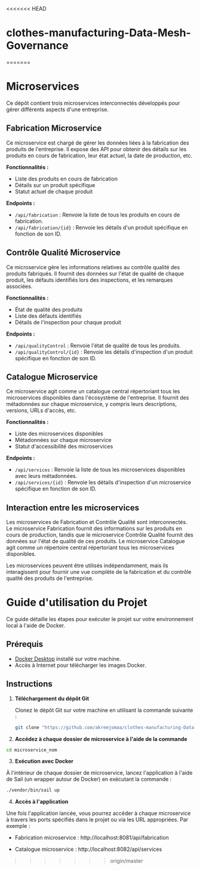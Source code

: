 <<<<<<< HEAD
# clothes-manufacturing-Data-Mesh-Governance
=======
# Microservices

Ce dépôt contient trois microservices interconnectés développés pour gérer différents aspects d'une entreprise.

## Fabrication Microservice

Ce microservice est chargé de gérer les données liées à la fabrication des produits de l'entreprise. Il expose des API pour obtenir des détails sur les produits en cours de fabrication, leur état actuel, la date de production, etc.

**Fonctionnalités :**
- Liste des produits en cours de fabrication
- Détails sur un produit spécifique
- Statut actuel de chaque produit

**Endpoints :**
- `/api/fabrication` : Renvoie la liste de tous les produits en cours de fabrication.
- `/api/fabrication/{id}` : Renvoie les détails d'un produit spécifique en fonction de son ID.

## Contrôle Qualité Microservice

Ce microservice gère les informations relatives au contrôle qualité des produits fabriqués. Il fournit des données sur l'état de qualité de chaque produit, les défauts identifiés lors des inspections, et les remarques associées.

**Fonctionnalités :**
- État de qualité des produits
- Liste des défauts identifiés
- Détails de l'inspection pour chaque produit

**Endpoints :**
- `/api/qualityControl` : Renvoie l'état de qualité de tous les produits.
- `/api/qualityControl/{id}` : Renvoie les détails d'inspection d'un produit spécifique en fonction de son ID.

## Catalogue Microservice

Ce microservice agit comme un catalogue central répertoriant tous les microservices disponibles dans l'écosystème de l'entreprise. Il fournit des métadonnées sur chaque microservice, y compris leurs descriptions, versions, URLs d'accès, etc.

**Fonctionnalités :**
- Liste des microservices disponibles
- Métadonnées sur chaque microservice
- Statut d'accessibilité des microservices

**Endpoints :**
- `/api/services` : Renvoie la liste de tous les microservices disponibles avec leurs métadonnées.
- `/api/services/{id}` : Renvoie les détails d'inspection d'un microservice spécifique en fonction de son ID.

## Interaction entre les microservices

Les microservices de Fabrication et Contrôle Qualité sont interconnectés. Le microservice Fabrication fournit des informations sur les produits en cours de production, tandis que le microservice Contrôle Qualité fournit des données sur l'état de qualité de ces produits. Le microservice Catalogue agit comme un répertoire central répertoriant tous les microservices disponibles.

Les microservices peuvent être utilisés indépendamment, mais ils interagissent pour fournir une vue complète de la fabrication et du contrôle qualité des produits de l'entreprise.

# Guide d'utilisation du Projet

Ce guide détaille les étapes pour exécuter le projet sur votre environnement local à l'aide de Docker.

## Prérequis

- [Docker Desktop](https://www.docker.com/products/docker-desktop) installé sur votre machine.
- Accès à Internet pour télécharger les images Docker.

## Instructions

1. **Téléchargement du dépôt Git**

   Clonez le dépôt Git sur votre machine en utilisant la commande suivante :

   ```bash
   git clone "https://github.com/akremjomaa/clothes-manufacturing-Data-Mesh-Governance.git"


 2. **Accédez à chaque dossier de microservice à l'aide de la commande**

  ```bash
  cd microservice_nom
```

3. **Exécution avec Docker**

À l'intérieur de chaque dossier de microservice, lancez l'application à l'aide de Sail (un wrapper autour de Docker) en exécutant la commande :

```bash
./vendor/bin/sail up
```

  4. **Accès à l'application**

Une fois l'application lancée, vous pourrez accéder à chaque microservice à travers les ports spécifiés dans le projet ou via les URL appropriées. Par exemple :

- Fabrication microservice : http://localhost:8081/api/fabrication

- Catalogue microservice : http://localhost:8082/api/services
>>>>>>> origin/master
